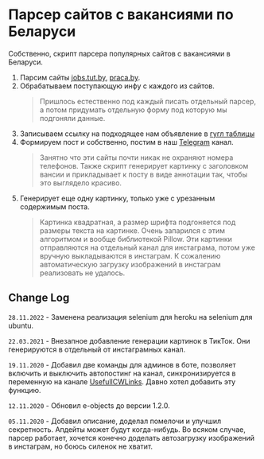 # Парсер сайтов с вакансиями по Беларуси
Собственно, скрипт парсера популярных сайтов с вакансиями в Беларуси.
1. Парсим сайты [jobs.tut.by](https://jobs.tut.by), [praca.by](https://praca.by).
2. Обрабатываем поступающую инфу с каждого из сайтов.
   > Пришлось естественно под каждый писать отдельный парсер, а потом придумать отдельную форму под которую мы подгоняли данные.
3. Записываем ссылку на подходящее нам объявление в [гугл таблицы](https://docs.google.com/spreadsheets/d/1X4WqwlY6c6LKrjwKHwwYcV8TSXVidLXA3pdA87gPPkg/edit?usp=sharing)
4. Формируем пост и собственно, постим в наш [Telegram](https://t.me/jobsRB) канал.
   > Занятно что эти сайты почти никак не охраняют номера телефонов.
   > Также скрипт генерирует картинку с заголовком вансии и прикладывает к посту в виде аннотации так, чтобы это выглядело красиво.
5. Генерирует еще одну картинку, только уже с урезанным содержимым поста.
   > Картинка квадратная, а размер шрифта подгоняется под размеры текста на картинке. Очень запарился с этим алгоритмом
   > и вообще библиотекой Pillow. Эти картинки отправляются на отдельный канал для инстаграма, потом уже вручную
   > выкладываются в инстаграм. К сожалению автоматическую загрузку изображений в инстаграм реализовать не удалось.

## Change Log

`28.11.2022` - Заменена реализация selenium для heroku на selenium для ubuntu.

`22.03.2021` - Внезапное добавление генерации картинок в ТикТок. Они генерируются в отдельный от инстаграмных канал.

`19.11.2020` - Добавил две команды для админов в боте, позволяет включить и выключить автопостинг на канал, 
синхронизируется в переменную на канале [UsefullCWLinks](https://t.me/UsefullCWLinks/8). Давно хотел добавить эту функцию.

`12.11.2020` - Обновил e-objects до версии 1.2.0.

`05.11.2020` - Добавил описание, доделал помелочи и улучшил секретность. Апдейты может будут когда-нибудь. 
Во всяком случае, парсер работает, хочется конечно доделать автозагрузку изображений в инстаграм, но боюсь силенок не хватит.

